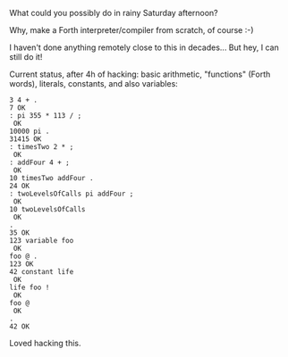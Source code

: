What could you possibly do in rainy Saturday afternoon?

Why, make a Forth interpreter/compiler from scratch, of course :-)

I haven't done anything remotely close to this in decades...
But hey, I can still do it!

Current status, after 4h of hacking: basic arithmetic,
"functions" (Forth words), literals, constants, and
also variables:

    3 4 + .
    7 OK
    : pi 355 * 113 / ;
     OK
    10000 pi .
    31415 OK
    : timesTwo 2 * ;
     OK
    : addFour 4 + ;
     OK
    10 timesTwo addFour . 
    24 OK
    : twoLevelsOfCalls pi addFour ;
     OK
    10 twoLevelsOfCalls
     OK
    .
    35 OK
    123 variable foo
     OK
    foo @ .
    123 OK
    42 constant life
     OK
    life foo !
     OK
    foo @
     OK
    .         
    42 OK

Loved hacking this.
